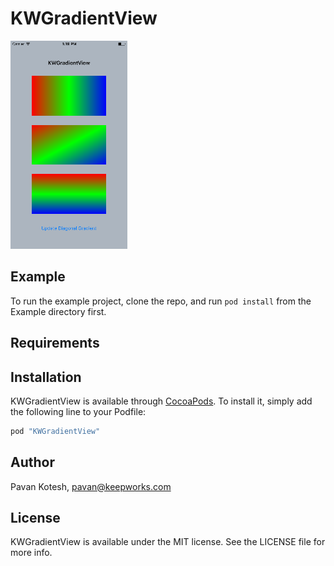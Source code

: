 # KWGradientView

<img src="screenshot.png" width="187" height="333">

## Example

To run the example project, clone the repo, and run `pod install` from the Example directory first.

## Requirements

## Installation

KWGradientView is available through [CocoaPods](http://cocoapods.org). To install
it, simply add the following line to your Podfile:

```ruby
pod "KWGradientView"
```

## Author

Pavan Kotesh, pavan@keepworks.com

## License

KWGradientView is available under the MIT license. See the LICENSE file for more info.
